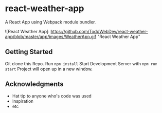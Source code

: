 # react-weather-app
A React App using Webpack module bundler.



![React Weather App]: https://github.com/ToddWebDev/react-weather-app/blob/master/app/images/WeatherApp.gif "React Weather App"

## Getting Started

Git clone this Repo.
Run `npm install`
Start Development Server with `npm run start`
Project will open up in a new window.

## Acknowledgments

* Hat tip to anyone who's code was used
* Inspiration
* etc

